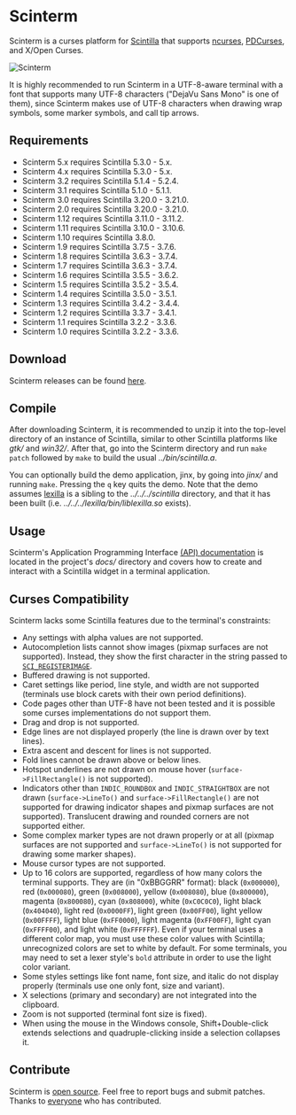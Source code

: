 # Scinterm

Scinterm is a curses platform for [Scintilla][] that supports [ncurses][], [PDCurses][], and
X/Open Curses.

![Scinterm](https://orbitalquark.github.io/scinterm/images/scinterm.png)

It is highly recommended to run Scinterm in a UTF-8-aware terminal with a font that supports
many UTF-8 characters ("DejaVu Sans Mono" is one of them), since Scinterm makes use of UTF-8
characters when drawing wrap symbols, some marker symbols, and call tip arrows.

[Scintilla]: https://scintilla.org
[ncurses]: https://invisible-island.net/ncurses/
[PDCurses]: https://pdcurses.org

## Requirements

* Scinterm 5.x requires Scintilla 5.3.0 - 5.x.
* Scinterm 4.x requires Scintilla 5.3.0 - 5.x.
* Scinterm 3.2 requires Scintilla 5.1.4 - 5.2.4.
* Scinterm 3.1 requires Scintilla 5.1.0 - 5.1.1.
* Scinterm 3.0 requires Scintilla 3.20.0 - 3.21.0.
* Scinterm 2.0 requires Scintilla 3.20.0 - 3.21.0.
* Scinterm 1.12 requires Scintilla 3.11.0 - 3.11.2.
* Scinterm 1.11 requires Scintilla 3.10.0 - 3.10.6.
* Scinterm 1.10 requires Scintilla 3.8.0.
* Scinterm 1.9 requires Scintilla 3.7.5 - 3.7.6.
* Scinterm 1.8 requires Scintilla 3.6.3 - 3.7.4.
* Scinterm 1.7 requires Scintilla 3.6.3 - 3.7.4.
* Scinterm 1.6 requires Scintilla 3.5.5 - 3.6.2.
* Scinterm 1.5 requires Scintilla 3.5.2 - 3.5.4.
* Scinterm 1.4 requires Scintilla 3.5.0 - 3.5.1.
* Scinterm 1.3 requires Scintilla 3.4.2 - 3.4.4.
* Scinterm 1.2 requires Scintilla 3.3.7 - 3.4.1.
* Scinterm 1.1 requires Scintilla 3.2.2 - 3.3.6.
* Scinterm 1.0 requires Scintilla 3.2.2 - 3.3.6.

## Download

Scinterm releases can be found [here][].

[here]: https://github.com/orbitalquark/scinterm/releases

## Compile

After downloading Scinterm, it is recommended to unzip it into the top-level directory of an
instance of Scintilla, similar to other Scintilla platforms like *gtk/* and *win32/*. After
that, go into the Scinterm directory and run `make patch` followed by `make` to build the usual
*../bin/scintilla.a*.

You can optionally build the demo application, jinx, by going into *jinx/* and running
`make`. Pressing the `q` key quits the demo. Note that the demo assumes [lexilla][]
is a sibling to the *../../../scintilla* directory, and that it has been built
(i.e. *../../../lexilla/bin/liblexilla.so* exists).

[lexilla]: https://www.scintilla.org/Lexilla.html

## Usage

Scinterm's Application Programming Interface [(API) documentation][] is located in the project's
*docs/* directory and covers how to create and interact with a Scintilla widget in a terminal
application.

[(API) documentation]: https://orbitalquark.github.io/scinterm/api.html

## Curses Compatibility

Scinterm lacks some Scintilla features due to the terminal's constraints:

* Any settings with alpha values are not supported.
* Autocompletion lists cannot show images (pixmap surfaces are not supported).  Instead, they
  show the first character in the string passed to [`SCI_REGISTERIMAGE`][].
* Buffered drawing is not supported.
* Caret settings like period, line style, and width are not supported (terminals use block
  carets with their own period definitions).
* Code pages other than UTF-8 have not been tested and it is possible some curses implementations
  do not support them.
* Drag and drop is not supported.
* Edge lines are not displayed properly (the line is drawn over by text lines).
* Extra ascent and descent for lines is not supported.
* Fold lines cannot be drawn above or below lines.
* Hotspot underlines are not drawn on mouse hover (`surface->FillRectangle()` is not supported).
* Indicators other than `INDIC_ROUNDBOX` and `INDIC_STRAIGHTBOX` are not drawn (`surface->LineTo()`
  and `surface->FillRectangle()` are not supported for drawing indicator shapes and pixmap
  surfaces are not supported). Translucent drawing and rounded corners are not supported either.
* Some complex marker types are not drawn properly or at all (pixmap surfaces are not supported
  and `surface->LineTo()` is not supported for drawing some marker shapes).
* Mouse cursor types are not supported.
* Up to 16 colors are supported, regardless of how many colors the terminal supports. They are
  (in "0xBBGGRR" format): black (`0x000000`), red (`0x000080`), green (`0x008000`), yellow
  (`0x008080`), blue (`0x800000`), magenta (`0x800080`), cyan (`0x808000`), white (`0xC0C0C0`),
  light black (`0x404040`), light red (`0x0000FF`), light green (`0x00FF00`), light yellow
  (`0x00FFFF`), light blue (`0xFF0000`), light magenta (`0xFF00FF`), light cyan (`0xFFFF00`),
  and light white (`0xFFFFFF`). Even if your terminal uses a different color map, you must use
  these color values with Scintilla; unrecognized colors are set to white by default. For some
  terminals, you may need to set a lexer style's `bold` attribute in order to use the light
  color variant.
* Some styles settings like font name, font size, and italic do not display properly (terminals
  use one only font, size and variant).
* X selections (primary and secondary) are not integrated into the clipboard.
* Zoom is not supported (terminal font size is fixed).
* When using the mouse in the Windows console, Shift+Double-click extends selections and
  quadruple-clicking inside a selection collapses it.

[`SCI_REGISTERIMAGE`]: https://scintilla.org/ScintillaDoc.html#SCI_REGISTERIMAGE

## Contribute

Scinterm is [open source][]. Feel free to report bugs and submit patches. Thanks to [everyone][]
who has contributed.

[open source]: https://github.com/orbitalquark/scinterm
[everyone]: https://orbitalquark.github.io/scinterm/thanks.html
